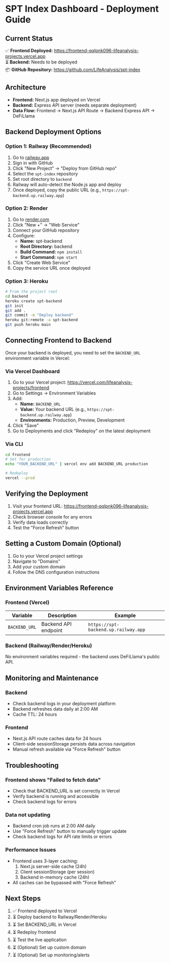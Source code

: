 # SPT Index Dashboard - Deployment Guide

## Current Status

✅ **Frontend Deployed:** https://frontend-qqlpnk096-lifeanalysis-projects.vercel.app  
⏳ **Backend:** Needs to be deployed  
📦 **GitHub Repository:** https://github.com/LifeAnalysis/spt-index

## Architecture

- **Frontend:** Next.js app deployed on Vercel
- **Backend:** Express API server (needs separate deployment)
- **Data Flow:** Frontend → Next.js API Route → Backend Express API → DeFiLlama

## Backend Deployment Options

### Option 1: Railway (Recommended)

1. Go to [railway.app](https://railway.app/)
2. Sign in with GitHub
3. Click "New Project" → "Deploy from GitHub repo"
4. Select the `spt-index` repository
5. Set root directory to `backend`
6. Railway will auto-detect the Node.js app and deploy
7. Once deployed, copy the public URL (e.g., `https://spt-backend.up.railway.app`)

### Option 2: Render

1. Go to [render.com](https://render.com/)
2. Click "New +" → "Web Service"
3. Connect your GitHub repository
4. Configure:
   - **Name:** spt-backend
   - **Root Directory:** backend
   - **Build Command:** `npm install`
   - **Start Command:** `npm start`
5. Click "Create Web Service"
6. Copy the service URL once deployed

### Option 3: Heroku

```bash
# From the project root
cd backend
heroku create spt-backend
git init
git add .
git commit -m "Deploy backend"
heroku git:remote -a spt-backend
git push heroku main
```

## Connecting Frontend to Backend

Once your backend is deployed, you need to set the `BACKEND_URL` environment variable in Vercel:

### Via Vercel Dashboard

1. Go to your Vercel project: https://vercel.com/lifeanalysis-projects/frontend
2. Go to Settings → Environment Variables
3. Add:
   - **Name:** `BACKEND_URL`
   - **Value:** Your backend URL (e.g., `https://spt-backend.up.railway.app`)
   - **Environments:** Production, Preview, Development
4. Click "Save"
5. Go to Deployments and click "Redeploy" on the latest deployment

### Via CLI

```bash
cd frontend
# Set for production
echo "YOUR_BACKEND_URL" | vercel env add BACKEND_URL production

# Redeploy
vercel --prod
```

## Verifying the Deployment

1. Visit your frontend URL: https://frontend-qqlpnk096-lifeanalysis-projects.vercel.app
2. Check browser console for any errors
3. Verify data loads correctly
4. Test the "Force Refresh" button

## Setting a Custom Domain (Optional)

1. Go to your Vercel project settings
2. Navigate to "Domains"
3. Add your custom domain
4. Follow the DNS configuration instructions

## Environment Variables Reference

### Frontend (Vercel)

| Variable | Description | Example |
|----------|-------------|---------|
| `BACKEND_URL` | Backend API endpoint | `https://spt-backend.up.railway.app` |

### Backend (Railway/Render/Heroku)

No environment variables required - the backend uses DeFiLlama's public API.

## Monitoring and Maintenance

### Backend
- Check backend logs in your deployment platform
- Backend refreshes data daily at 2:00 AM
- Cache TTL: 24 hours

### Frontend
- Next.js API route caches data for 24 hours
- Client-side sessionStorage persists data across navigation
- Manual refresh available via "Force Refresh" button

## Troubleshooting

### Frontend shows "Failed to fetch data"
- Check that BACKEND_URL is set correctly in Vercel
- Verify backend is running and accessible
- Check backend logs for errors

### Data not updating
- Backend cron job runs at 2:00 AM daily
- Use "Force Refresh" button to manually trigger update
- Check backend logs for API rate limits or errors

### Performance Issues
- Frontend uses 3-layer caching:
  1. Next.js server-side cache (24h)
  2. Client sessionStorage (per session)
  3. Backend in-memory cache (24h)
- All caches can be bypassed with "Force Refresh"

## Next Steps

1. ✅ Frontend deployed to Vercel
2. ⏳ Deploy backend to Railway/Render/Heroku
3. ⏳ Set BACKEND_URL in Vercel
4. ⏳ Redeploy frontend
5. ⏳ Test the live application
6. ⏳ (Optional) Set up custom domain
7. ⏳ (Optional) Set up monitoring/alerts

